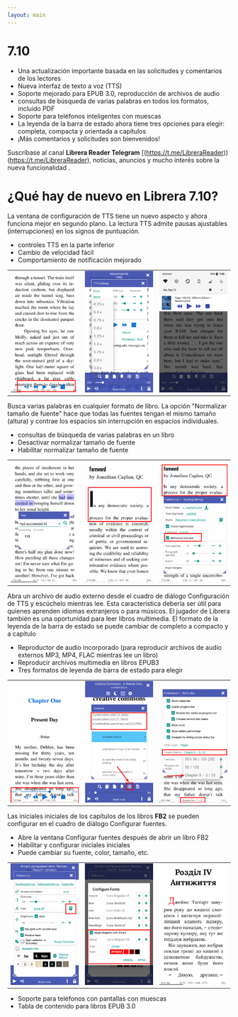 ```yaml
---
layout: main
---
```


# 7.10

* Una actualización importante basada en las solicitudes y comentarios de los lectores
* Nueva interfaz de texto a voz (TTS)
* Soporte mejorado para EPUB 3.0, reproducción de archivos de audio
* consultas de búsqueda de varias palabras en todos los formatos, incluido PDF
* Soporte para teléfonos inteligentes con muescas
* La leyenda de la barra de estado ahora tiene tres opciones para elegir: completa, compacta y orientada a capítulos
* ¡Más comentarios y solicitudes son bienvenidos!

Suscríbase al canal **Librera Reader Telegram** [(https://t.me/LibreraReader))(https://t.me/LibreraReader), noticias, anuncios y mucho interés sobre la nueva funcionalidad .

# ¿Qué hay de nuevo en Librera 7.10?

La ventana de configuración de TTS tiene un nuevo aspecto y ahora funciona mejor en segundo plano.
La lectura TTS admite pausas ajustables (interrupciones) en los signos de puntuación.

* controles TTS en la parte inferior
* Cambio de velocidad fácil
* Comportamiento de notificación mejorado

||||
|-|-|-|
|![](1.png)|![](2.png)|![](3.png)|

Busca varias palabras en cualquier formato de libro.
La opción &quot;Normalizar tamaño de fuente&quot; hace que todas las fuentes tengan el mismo tamaño (altura) y contrae los espacios sin interrupción en espacios individuales.

* consultas de búsqueda de varias palabras en un libro
* Desactivar normalizar tamaño de fuente
* Habilitar normalizar tamaño de fuente

||||
|-|-|-|
|![](7.png)|![](8.png)|![](9.png)|

Abra un archivo de audio externo desde el cuadro de diálogo Configuración de TTS y escúchelo mientras lee.
Esta característica debería ser útil para quienes aprenden idiomas extranjeros o para músicos.
El jugador de Librera también es una oportunidad para leer libros multimedia.
El formato de la leyenda de la barra de estado se puede cambiar de completo a compacto y a capítulo

* Reproductor de audio incorporado (para reproducir archivos de audio externos MP3, MP4, FLAC mientras lee un libro)
* Reproducir archivos multimedia en libros EPUB3
* Tres formatos de leyenda de barra de estado para elegir

||||
|-|-|-|
|![](10.png)|![](11.png)|![](12.png)|

Las iniciales iniciales de los capítulos de los libros **FB2** se pueden configurar en el cuadro de diálogo Configurar fuentes.

* Abre la ventana Configurar fuentes después de abrir un libro FB2
* Habilitar y configurar iniciales iniciales
* Puede cambiar su fuente, color, tamaño, etc.

||||
|-|-|-|
|![](6.png)|![](4.png)|![](5.png)|

* Soporte para teléfonos con pantallas con muescas
* Tabla de contenido para libros EPUB 3.0
